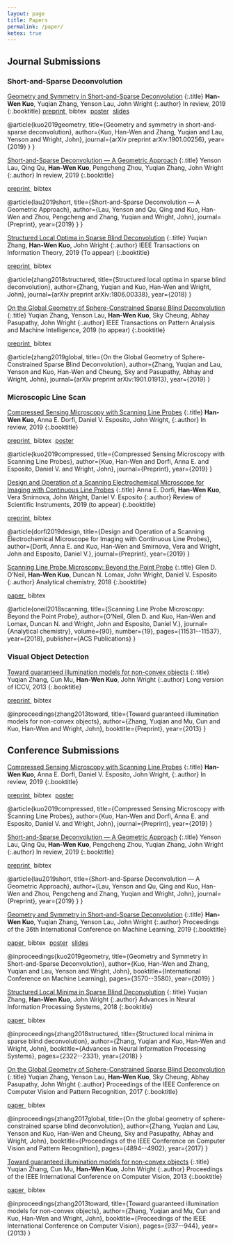 ```yaml
---
layout: page
title: Papers
permalink: /paper/
ketex: true
---
```



## Journal Submissions ##

### Short-and-Sparse Deconvolution ###

[Geometry and Symmetry in Short-and-Sparse Deconvolution](https://arxiv.org/pdf/1901.00256.pdf)
{:.title}
**Han-Wen Kuo**, Yuqian Zhang, Yenson Lau, John Wright
{:.author}
In review, 2019
{:.booktitle}
<span class="glyphicon glyphicon-download-alt"></span><span style="margin-right:5px"><a role="button" href="https://arxiv.org/pdf/1901.00256.pdf"> preprint </a></span> <span class="glyphicon glyphicon-paperclip"></span>
<span style="margin-right:5px"><a role="button" onclick="toggle_block('bibtex-sas-long')" >bibtex</a></span> <span> <span class="glyphicon glyphicon-picture"></span> <span style="margin-right:5px"><a role="button" href="/assets/poster_SaSD.pdf">poster</a></span> <span class="glyphicon glyphicon-film"></span> <span style="margin-right:5px"><a role="button" href="/assets/slides_SaSD.pdf">slides</a></span> 

<div id="bibtex-sas-long" class="bibtex">
@article{kuo2019geometry,
  title={Geometry and symmetry in short-and-sparse deconvolution},
  author={Kuo, Han-Wen and Zhang, Yuqian and Lau, Yenson and Wright, John},
  journal={arXiv preprint arXiv:1901.00256},
  year={2019}
}
}
</div>




[Short-and-Sparse Deconvolution — A Geometric Approach](/assets/neurips_2019_sas.pdf)
{:.title}
Yenson Lau, Qing Qu, **Han-Wen Kuo**, Pengcheng Zhou, Yuqian Zhang, John Wright
{:.author}
In review, 2019
{:.booktitle}

<span class="glyphicon glyphicon-download-alt"></span><span style="margin-right:5px"><a role="button" href="/assets/neurips_2019_sas.pdf"> preprint </a></span> <span class="glyphicon glyphicon-paperclip"></span>
<span style="margin-right:5px"><a role="button" onclick="toggle_block('bibtex-sasgeo-long')" >bibtex</a></span>

<div id="bibtex-sasgeo-long" class="bibtex">
@article{lau2019short,
  title={Short-and-Sparse Deconvolution — A Geometric Approach},
  author={Lau, Yenson and Qu, Qing and Kuo, Han-Wen and Zhou, Pengcheng and Zhang, Yuqian and Wright, John},
  journal={Preprint},
  year={2019}
}
}
</div>


[Structured Local Optima in Sparse Blind Deconvolution](https://arxiv.org/pdf/1806.00338.pdf)
{:.title}
Yuqian Zhang, **Han-Wen Kuo**, John Wright
{:.author}
IEEE Transactions on Information Theory, 2019 (To appear)
{:.booktitle}

<span class="glyphicon glyphicon-download-alt"></span><span style="margin-right:5px"><a role="button" href="https://arxiv.org/pdf/1806.00338.pdf"> preprint </a></span> <span class="glyphicon glyphicon-paperclip"></span>
<span><a role="button" onclick="toggle_block('bibtex-structured-long')" >bibtex</a></span>

<div id="bibtex-structured-long" class="bibtex">
@article{zhang2018structured,
  title={Structured local optima in sparse blind deconvolution},
  author={Zhang, Yuqian and Kuo, Han-Wen and Wright, John},
  journal={arXiv preprint arXiv:1806.00338},
  year={2018}
}
</div>





[On the Global Geometry of Sphere-Constrained Sparse Blind Deconvolution](https://arxiv.org/pdf/1901.01913.pdf) 
{:.title}
Yuqian Zhang, Yenson Lau, **Han-Wen Kuo**, Sky Cheung, Abhay Pasupathy, John Wright
{:.author}
IEEE Transactions on Pattern Analysis and Machine Intelligence, 2019 (to appear)
{:.booktitle}

<span class="glyphicon glyphicon-download-alt"></span><span style="margin-right:5px"><a role="button" href="https://arxiv.org/pdf/1901.01913.pdf"> preprint </a></span> <span class="glyphicon glyphicon-paperclip"></span>
<span><a role="button" onclick="toggle_block('bibtex-sphere-long')" >bibtex</a></span>

<div id="bibtex-sphere-long" class="bibtex">
@article{zhang2019global,
  title={On the Global Geometry of Sphere-Constrained Sparse Blind Deconvolution},
  author={Zhang, Yuqian and Lau, Yenson and Kuo, Han-Wen and Cheung, Sky and Pasupathy, Abhay and Wright, John},
  journal={arXiv preprint arXiv:1901.01913},
  year={2019}
}
</div>








### Microscopic Line Scan ###

[Compressed Sensing Microscopy with Scanning Line Probes](/assets/neurips_2019.pdf)
{:.title}
 **Han-Wen Kuo**, Anna E. Dorfi, Daniel V. Esposito, John Wright, 
{:.author}
In review, 2019
{:.booktitle}

<span class="glyphicon glyphicon-download-alt"></span><span style="margin-right:5px"><a role="button" href="/assets/neurips_2019.pdf" > preprint </a></span> <span class="glyphicon glyphicon-paperclip"></span>
<span style="margin-right:5px"><a role="button" onclick="toggle_block('bibtex-csclp-long')" >bibtex</a></span><span class="glyphicon glyphicon-picture"></span> <span style="margin-right:5px"><a role="button" href="/assets/poster_secmclp.pdf">poster</a></span>

<div id="bibtex-csclp-long" class="bibtex">
@article{kuo2019compressed,
  title={Compressed Sensing Microscopy with Scanning Line Probes},
  author={Kuo, Han-Wen and Dorfi, Anna E. and Esposito, Daniel V. and Wright, John},
  journal={Preprint},
  year={2019}
}
</div>




[Design and Operation of a Scanning Electrochemical Microscope for Imaging with Continuous Line Probes](/assets/RSI19.pdf)
{:.title}
Anna E. Dorfi, **Han-Wen Kuo**, Vera Smirnova, John Wright, Daniel V. Esposito
{:.author}
Review of Scientific Instruments, 2019 (to appear)
{:.booktitle}

<span class="glyphicon glyphicon-download-alt"></span><span style="margin-right:5px"><a role="button" href="/assets/RSI19.pdf" > preprint </a></span> <span class="glyphicon glyphicon-paperclip"></span>
<span><a role="button" onclick="toggle_block('bibtex-instrument')" >bibtex</a></span>

<div id="bibtex-instrument" class="bibtex">
@article{dorfi2019design,
  title={Design and Operation of a Scanning Electrochemical Microscope for Imaging with Continuous Line Probes},
  author={Dorfi, Anna E. and Kuo, Han-Wen and Smirnova, Vera and Wright, John and Esposito, Daniel V.},
  journal={Preprint},
  year={2019}
}
</div>




[Scanning Line Probe Microscopy: Beyond the Point Probe](https://pubs.acs.org/doi/pdf/10.1021/acs.analchem.8b02852)
{:.title}
Glen D. O’Neil, **Han-Wen Kuo**, Duncan N. Lomax, John Wright, Daniel V. Esposito
{:.author}
Analytical chemistry, 2018
{:.booktitle}

<span class="glyphicon glyphicon-download-alt"></span><span style="margin-right:5px"><a role="button" href="/assets/acs.analchem.8b02852.pdf"> paper </a></span> <span class="glyphicon glyphicon-paperclip"></span>
<span><a role="button" onclick="toggle_block('bibtex-scanning')" >bibtex</a></span>

<div id="bibtex-scanning" class="bibtex">
@article{oneil2018scanning,
  title={Scanning Line Probe Microscopy: Beyond the Point Probe},
  author={O’Neil, Glen D. and Kuo, Han-Wen and Lomax, Duncan N. and Wright, John and Esposito, Daniel V.},
  journal={Analytical chemistry},
  volume={90},
  number={19},
  pages={11531--11537},
  year={2018},
  publisher={ACS Publications}
}
</div>


### Visual Object Detection ###

[Toward guaranteed illumination models for non-convex objects](/assets/ZMKW13-pp.pdf)
{:.title}
Yuqian Zhang, Cun Mu, **Han-Wen Kuo**, John Wright
{:.author}
Long version of ICCV, 2013
{:.booktitle}

<span class="glyphicon glyphicon-download-alt"></span><span style="margin-right:5px"><a role="button" href="/assets/ZMKW13-pp.pdf"> preprint </a></span> <span class="glyphicon glyphicon-paperclip"></span>
<span><a role="button" onclick="toggle_block('bibtex-illumination-long')" >bibtex</a></span>

<div id="bibtex-illumination-long" class="bibtex">
@inproceedings{zhang2013toward,
  title={Toward guaranteed illumination models for non-convex objects},
  author={Zhang, Yuqian and Mu, Cun and Kuo, Han-Wen and Wright, John},
  booktitle={Preprint}, 
  year={2013}
}
</div>

## Conference Submissions ##

[Compressed Sensing Microscopy with Scanning Line Probes](/assets/neurips_2019.pdf)
{:.title}
 **Han-Wen Kuo**, Anna E. Dorfi, Daniel V. Esposito, John Wright, 
{:.author}
In review, 2019
{:.booktitle}

<span class="glyphicon glyphicon-download-alt"></span><span style="margin-right:5px"><a role="button" href="/assets/neurips_2019.pdf" > preprint </a></span> <span class="glyphicon glyphicon-paperclip"></span>
<span style="margin-right:5px"><a role="button" onclick="toggle_block('bibtex-csclp')" >bibtex</a></span><span class="glyphicon glyphicon-picture"></span> <span style="margin-right:5px"><a role="button" href="/assets/poster_secmclp.pdf">poster</a></span>

<div id="bibtex-csclp" class="bibtex">
@article{kuo2019compressed,
  title={Compressed Sensing Microscopy with Scanning Line Probes},
  author={Kuo, Han-Wen and Dorfi, Anna E. and Esposito, Daniel V. and Wright, John},
  journal={Preprint},
  year={2019}
}
</div>

[Short-and-Sparse Deconvolution — A Geometric Approach](/assets/neurips_2019_sas.pdf)
{:.title}
Yenson Lau, Qing Qu, **Han-Wen Kuo**, Pengcheng Zhou, Yuqian Zhang, John Wright
{:.author}
In review, 2019
{:.booktitle}

<span class="glyphicon glyphicon-download-alt"></span><span style="margin-right:5px"><a role="button" href="/assets/neurips_2019_sas.pdf"> preprint </a></span> <span class="glyphicon glyphicon-paperclip"></span>
<span style="margin-right:5px"><a role="button" onclick="toggle_block('bibtex-sasgeo')" >bibtex</a></span>

<div id="bibtex-sasgeo" class="bibtex">
@article{lau2019short,
  title={Short-and-Sparse Deconvolution — A Geometric Approach},
  author={Lau, Yenson and Qu, Qing and Kuo, Han-Wen and Zhou, Pengcheng and Zhang, Yuqian and Wright, John},
  journal={Preprint},
  year={2019}
}
}
</div>


[Geometry and Symmetry in Short-and-Sparse Deconvolution](/assets/SaSD_icml2019.pdf)
{:.title}
**Han-Wen Kuo**,  Yuqian Zhang, Yenson Lau, John Wright
{:.author}
Proceedings of the 36th International Conference on Machine Learning, 2019
{:.booktitle}

<span class="glyphicon glyphicon-download-alt"></span><span style="margin-right:5px"><a role="button" href="/assets/SaSD_icml2019.pdf"> paper </a></span> <span class="glyphicon glyphicon-paperclip"></span>
<span style="margin-right:5px"><a role="button" onclick="toggle_block('bibtex-sas')" >bibtex</a></span> <span> <span class="glyphicon glyphicon-picture"></span> <span style="margin-right:5px"><a role="button" href="/assets/poster_SaSD.pdf">poster</a></span> <span class="glyphicon glyphicon-film"></span> <span style="margin-right:5px"><a role="button" href="/assets/slides_SaSD.pdf">slides</a></span> 

<div id="bibtex-sas" class="bibtex">
@inproceedings{kuo2019geometry,
  title={Geometry and Symmetry in Short-and-Sparse Deconvolution},
  author={Kuo, Han-Wen and Zhang, Yuqian and Lau, Yenson and Wright, John},
  booktitle={International Conference on Machine Learning},
  pages={3570--3580},
  year={2019}
}
</div>


[Structured Local Minima in Sparse Blind Deconvolution](http://papers.nips.cc/paper/7500-structured-local-minima-in-sparse-blind-deconvolution.pdf)
{:.title}
Yuqian Zhang, **Han-Wen Kuo**, John Wright
{:.author}
Advances in Neural Information Processing Systems, 2018
{:.booktitle}

<span class="glyphicon glyphicon-download-alt"></span><span style="margin-right:5px"><a role="button" href="http://papers.nips.cc/paper/7500-structured-local-minima-in-sparse-blind-deconvolution.pdf"> paper </a></span> <span class="glyphicon glyphicon-paperclip"></span>
<span><a role="button" onclick="toggle_block('bibtex-structured')" >bibtex</a></span>

<div id="bibtex-structured" class="bibtex">
@inproceedings{zhang2018structured,
  title={Structured local minima in sparse blind deconvolution},
  author={Zhang, Yuqian and Kuo, Han-Wen and Wright, John},
  booktitle={Advances in Neural Information Processing Systems},
  pages={2322--2331},
  year={2018}
}
</div>


[On the Global Geometry of Sphere-Constrained Sparse Blind Deconvolution](http://openaccess.thecvf.com/content_cvpr_2017/papers/Zhang_On_the_Global_CVPR_2017_paper.pdf) 
{:.title}
Yuqian Zhang, Yenson Lau, **Han-Wen Kuo**, Sky Cheung, Abhay Pasupathy, John Wright
{:.author}
Proceedings of the IEEE Conference on Computer Vision and Pattern Recognition, 2017
{:.booktitle}

<span class="glyphicon glyphicon-download-alt"></span><span style="margin-right:5px"><a role="button" href="http://openaccess.thecvf.com/content_cvpr_2017/papers/Zhang_On_the_Global_CVPR_2017_paper.pdf"> paper </a></span> <span class="glyphicon glyphicon-paperclip"></span>
<span><a role="button" onclick="toggle_block('bibtex-sphere')" >bibtex</a></span>

<div id="bibtex-sphere" class="bibtex">
@inproceedings{zhang2017global,
  title={On the global geometry of sphere-constrained sparse blind deconvolution},
  author={Zhang, Yuqian and Lau, Yenson and Kuo, Han-Wen and Cheung, Sky and Pasupathy, Abhay and Wright, John},
  booktitle={Proceedings of the IEEE Conference on Computer Vision and Pattern Recognition},
  pages={4894--4902},
  year={2017}
}
</div>


[Toward guaranteed illumination models for non-convex objects](https://www.cv-foundation.org/openaccess/content_iccv_2013/papers/Zhang_Toward_Guaranteed_Illumination_2013_ICCV_paper.pdf)
{:.title}
Yuqian Zhang, Cun Mu, **Han-Wen Kuo**, John Wright
{:.author}
Proceedings of the IEEE International Conference on Computer Vision, 2013
{:.booktitle}

<span class="glyphicon glyphicon-download-alt"></span><span style="margin-right:5px"><a role="button" href="https://www.cv-foundation.org/openaccess/content_iccv_2013/papers/Zhang_Toward_Guaranteed_Illumination_2013_ICCV_paper.pdf"> paper </a></span> <span class="glyphicon glyphicon-paperclip"></span>
<span><a role="button" onclick="toggle_block('bibtex-illumination')" >bibtex</a></span>

<div id="bibtex-illumination" class="bibtex">
@inproceedings{zhang2013toward,
  title={Toward guaranteed illumination models for non-convex objects},
  author={Zhang, Yuqian and Mu, Cun and Kuo, Han-Wen and Wright, John},
  booktitle={Proceedings of the IEEE International Conference on Computer Vision}, 
  pages={937--944},
  year={2013}
}
</div>
